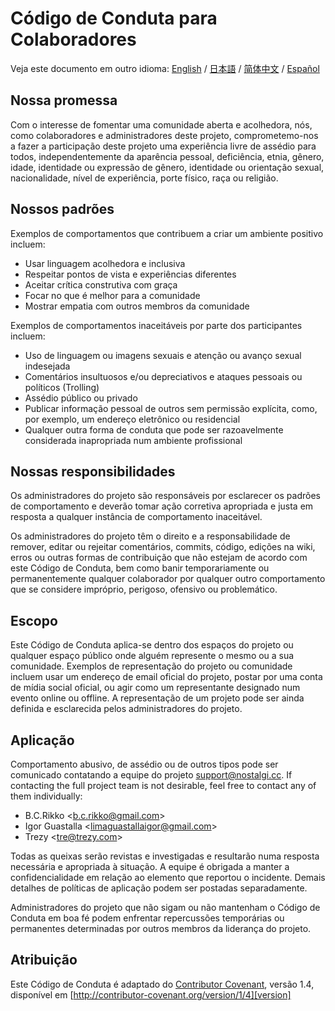 # Código de Conduta para Colaboradores

Veja este documento em outro idioma:
[English](/CODE_OF_CONDUCT.md) / [日本語](.github/CODE_OF_CONDUCT-jp.md) / [简体中文](.github/CODE_OF_CONDUCT-zh-CN.md) / [Español](.github/CODE_OF_CONDUCT-es.md)

## Nossa promessa

Com o interesse de fomentar uma comunidade aberta e acolhedora, nós, como colaboradores e administradores deste projeto, comprometemo-nos a fazer a participação deste projeto uma experiência livre de assédio para todos, independentemente da aparência pessoal, deficiência, etnia, gênero, idade, identidade ou expressão de gênero, identidade ou orientação sexual, nacionalidade, nível de experiência, porte físico, raça ou religião.

## Nossos padrões

Exemplos de comportamentos que contribuem a criar um ambiente positivo incluem:

* Usar linguagem acolhedora e inclusiva
* Respeitar pontos de vista e experiências diferentes
* Aceitar crítica construtiva com graça
* Focar no que é melhor para a comunidade
* Mostrar empatia com outros membros da comunidade

Exemplos de comportamentos inaceitáveis por parte dos participantes incluem:

* Uso de linguagem ou imagens sexuais e atenção ou avanço sexual indesejada
* Comentários insultuosos e/ou depreciativos e ataques pessoais ou políticos (Trolling)
* Assédio público ou privado
* Publicar informação pessoal de outros sem permissão explícita, como, por exemplo, um endereço eletrônico ou residencial
* Qualquer outra forma de conduta que pode ser razoavelmente considerada inapropriada num ambiente profissional

## Nossas responsibilidades

Os administradores do projeto são responsáveis por esclarecer os padrões de comportamento e deverão tomar ação corretiva apropriada e justa em resposta a qualquer instância de comportamento inaceitável.

Os administradores do projeto têm o direito e a responsabilidade de remover, editar ou rejeitar comentários, commits, código, edições na wiki, erros ou outras formas de contribuição que não estejam de acordo com este Código de Conduta, bem como banir temporariamente ou permanentemente qualquer colaborador por qualquer outro comportamento que se considere impróprio, perigoso, ofensivo ou problemático.

## Escopo

Este Código de Conduta aplica-se dentro dos espaços do projeto ou qualquer espaço público onde alguém represente o mesmo ou a sua comunidade. Exemplos de representação do projeto ou comunidade incluem usar um endereço de email oficial do projeto, postar por uma conta de mídia social oficial, ou agir como um representante designado num evento online ou offline. A representação de um projeto pode ser ainda definida e esclarecida pelos administradores do projeto.

## Aplicação

Comportamento abusivo, de assédio ou de outros tipos pode ser comunicado contatando a equipe do projeto [support@nostalgi.cc][support-email]. If contacting the full project team is not desirable, feel free to contact any of them individually:

* B.C.Rikko <[b.c.rikko@gmail.com](mailto:b.c.rikko@gmail.com)>
* Igor Guastalla <[limaguastallaigor@gmail.com](mailto:limaguastallaigor@gmail.com)>
* Trezy <[tre@trezy.com](mailto:tre@trezy.com)>

Todas as queixas serão revistas e investigadas e resultarão numa resposta necessária e apropriada à situação. A equipe é obrigada a manter a confidencialidade em relação ao elemento que reportou o incidente. Demais detalhes de políticas de aplicação podem ser postadas separadamente.

Administradores do projeto que não sigam ou não mantenham o Código de Conduta em boa fé podem enfrentar repercussões temporárias ou permanentes determinadas por outros membros da liderança do projeto.

## Atribuição

Este Código de Conduta é adaptado do [Contributor Covenant][homepage], versão 1.4, disponível em [http://contributor-covenant.org/version/1/4][version]

[homepage]: http://contributor-covenant.org
[support-email]: mailto:support@nostalgi.cc
[version]: http://contributor-covenant.org/version/1/4/
